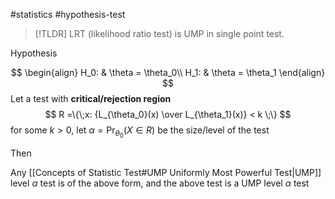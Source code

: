 #statistics  #hypothesis-test 

>[!TLDR]
> LRT (likelihood ratio test) is UMP in single point test.

Hypothesis

$$
\begin{align}
H_0: & \theta = \theta_0\\
H_1: & \theta = \theta_1
\end{align}
$$
Let a test with **critical/rejection region** 
$$
R =\{\;x: {L_{\theta_0}(x) \over L_{\theta_1}(x)} < k  \;\}
$$
for some $k>0$, let $\alpha=\Pr_{\theta_0}(X\in R)$ be the size/level of the test

Then

Any [[Concepts of Statistic Test#UMP Uniformly Most Powerful Test|UMP]] level $\alpha$ test is of the above form, and the above test is a UMP level $\alpha$ test

